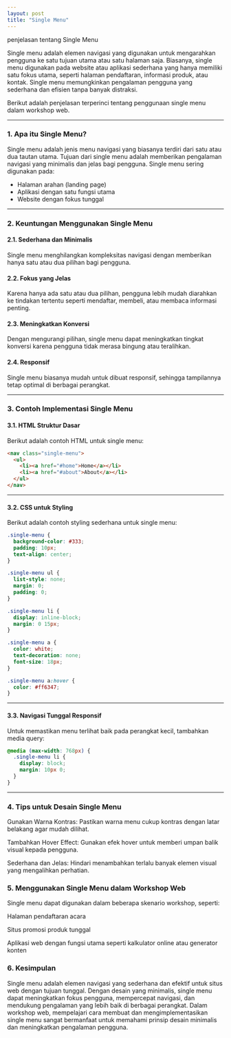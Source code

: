 ```yaml
---
layout: post
title: "Single Menu"
---
```


penjelasan tentang Single Menu

Single menu adalah elemen navigasi yang digunakan untuk mengarahkan pengguna ke satu tujuan utama atau satu halaman saja. Biasanya, single menu digunakan pada website atau aplikasi sederhana yang hanya memiliki satu fokus utama, seperti halaman pendaftaran, informasi produk, atau kontak. Single menu memungkinkan pengalaman pengguna yang sederhana dan efisien tanpa banyak distraksi.

Berikut adalah penjelasan terperinci tentang penggunaan single menu dalam workshop web.

---

### **1. Apa itu Single Menu?**

Single menu adalah jenis menu navigasi yang biasanya terdiri dari satu atau dua tautan utama. Tujuan dari single menu adalah memberikan pengalaman navigasi yang minimalis dan jelas bagi pengguna. Single menu sering digunakan pada:
- Halaman arahan (landing page)
- Aplikasi dengan satu fungsi utama
- Website dengan fokus tunggal

---

### **2. Keuntungan Menggunakan Single Menu**

#### **2.1. Sederhana dan Minimalis**
Single menu menghilangkan kompleksitas navigasi dengan memberikan hanya satu atau dua pilihan bagi pengguna.

#### **2.2. Fokus yang Jelas**
Karena hanya ada satu atau dua pilihan, pengguna lebih mudah diarahkan ke tindakan tertentu seperti mendaftar, membeli, atau membaca informasi penting.

#### **2.3. Meningkatkan Konversi**
Dengan mengurangi pilihan, single menu dapat meningkatkan tingkat konversi karena pengguna tidak merasa bingung atau teralihkan.

#### **2.4. Responsif**
Single menu biasanya mudah untuk dibuat responsif, sehingga tampilannya tetap optimal di berbagai perangkat.

---

### **3. Contoh Implementasi Single Menu**

#### **3.1. HTML Struktur Dasar**
Berikut adalah contoh HTML untuk single menu:

```html
<nav class="single-menu">
  <ul>
    <li><a href="#home">Home</a></li>
    <li><a href="#about">About</a></li>
  </ul>
</nav>
```

---

#### **3.2. CSS untuk Styling**
Berikut adalah contoh styling sederhana untuk single menu:

```css
.single-menu {
  background-color: #333;
  padding: 10px;
  text-align: center;
}

.single-menu ul {
  list-style: none;
  margin: 0;
  padding: 0;
}

.single-menu li {
  display: inline-block;
  margin: 0 15px;
}

.single-menu a {
  color: white;
  text-decoration: none;
  font-size: 18px;
}

.single-menu a:hover {
  color: #ff6347;
}
```

---

#### **3.3. Navigasi Tunggal Responsif**
Untuk memastikan menu terlihat baik pada perangkat kecil, tambahkan media query:

```css
@media (max-width: 768px) {
  .single-menu li {
    display: block;
    margin: 10px 0;
  }
}
```

---

### **4. Tips untuk Desain Single Menu**
Gunakan Warna Kontras: Pastikan warna menu cukup kontras dengan latar belakang agar mudah dilihat.

Tambahkan Hover Effect: Gunakan efek hover untuk memberi umpan balik visual kepada pengguna.

Sederhana dan Jelas: Hindari menambahkan terlalu banyak elemen visual yang mengalihkan perhatian.

### **5. Menggunakan Single Menu dalam Workshop Web**
Single menu dapat digunakan dalam beberapa skenario workshop, seperti:

Halaman pendaftaran acara

Situs promosi produk tunggal

Aplikasi web dengan fungsi utama seperti kalkulator online atau generator konten

### **6. Kesimpulan**
Single menu adalah elemen navigasi yang sederhana dan efektif untuk situs web dengan tujuan tunggal. Dengan desain yang minimalis, single menu dapat meningkatkan fokus pengguna, mempercepat navigasi, dan mendukung pengalaman yang lebih baik di berbagai perangkat.
Dalam workshop web, mempelajari cara membuat dan mengimplementasikan single menu sangat bermanfaat untuk memahami prinsip desain minimalis dan meningkatkan pengalaman pengguna.